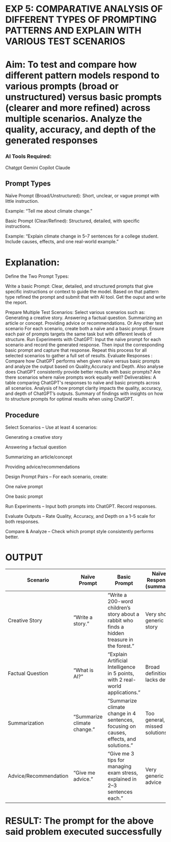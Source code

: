 

# EXP 5: COMPARATIVE ANALYSIS OF DIFFERENT TYPES OF PROMPTING PATTERNS AND EXPLAIN WITH VARIOUS TEST SCENARIOS

# Aim: To test and compare how different pattern models respond to various prompts (broad or unstructured) versus basic prompts (clearer and more refined) across multiple scenarios.  Analyze the quality, accuracy, and depth of the generated responses 

### AI Tools Required: 
Chatgpt
Gemini
Copilot
Claude

## Prompt Types

Naïve Prompt (Broad/Unstructured):
Short, unclear, or vague prompt with little instruction.

Example: “Tell me about climate change.”

Basic Prompt (Clear/Refined):
Structured, detailed, with specific instructions.

Example: “Explain climate change in 5–7 sentences for a college student. Include causes, effects, and one real-world example.”

# Explanation: 
Define the Two Prompt Types:

Write a basic Prompt: Clear, detailed, and structured prompts that give specific instructions or context to guide the model.
Based on that pattern type refined the prompt and submit that with AI tool.
Get the ouput and write the report.

Prepare Multiple Test Scenarios:
Select various scenarios such as:
Generating a creative story.
Answering a factual question.
Summarizing an article or concept.
Providing advice or recommendations.
Or Any other test scenario
For each scenario, create both a naïve and a basic prompt. Ensure each pair of prompts targets the same task but with different levels of structure.
Run Experiments with ChatGPT:
Input the naïve prompt for each scenario and record the generated response.
Then input the corresponding basic prompt and capture that response.
Repeat this process for all selected scenarios to gather a full set of results.
Evaluate Responses : 
	Compare how ChatGPT performs when given naïve versus basic prompts and analyze the output based on Quality,Accuracy and Depth. Also analyse does ChatGPT consistently provide better results with basic prompts? Are there scenarios where naïve prompts work equally well?
Deliverables:
A table comparing ChatGPT's responses to naïve and basic prompts across all scenarios.
Analysis of how prompt clarity impacts the quality, accuracy, and depth of ChatGPT’s outputs.
Summary of findings with insights on how to structure prompts for optimal results when using ChatGPT.

## Procedure

Select Scenarios – Use at least 4 scenarios:

Generating a creative story

Answering a factual question

Summarizing an article/concept

Providing advice/recommendations

Design Prompt Pairs – For each scenario, create:

One naïve prompt

One basic prompt

Run Experiments – Input both prompts into ChatGPT. Record responses.

Evaluate Outputs – Rate Quality, Accuracy, and Depth on a 1–5 scale for both responses.

Compare & Analyze – Check which prompt style consistently performs better.


# OUTPUT
| **Scenario**          | **Naïve Prompt**            | **Basic Prompt**                                                                              | **Naïve Response (summary)**   | **Basic Response (summary)**                | **Quality** | **Accuracy** | **Depth** |   
| --------------------- | --------------------------- | --------------------------------------------------------------------------------------------- | ------------------------------ | ------------------------------------------- | ----------- | ------------ | --------- |
| Creative Story        | “Write a story.”            | “Write a 200-word children’s story about a rabbit who finds a hidden treasure in the forest.” | Very short, generic story      | Structured, detailed, age-appropriate story | 2           | 3            | 2         | 5 | 5 | 5 |
| Factual Question      | “What is AI?”               | “Explain Artificial Intelligence in 5 points, with 2 real-world applications.”                | Broad definition, lacks detail | Precise, examples included                  | 3           | 3            | 3         | 5 | 5 | 5 |
| Summarization         | “Summarize climate change.” | “Summarize climate change in 4 sentences, focusing on causes, effects, and solutions.”        | Too general, missed solutions  | Well-structured, covered all aspects        | 2           | 3            | 2         | 5 | 5 | 5 |
| Advice/Recommendation | “Give me advice.”           | “Give me 3 tips for managing exam stress, explained in 2–3 sentences each.”                   | Very generic advice            | Clear, specific, actionable tips            | 2           | 3            | 2         | 5 | 5 | 5 |


# RESULT: The prompt for the above said problem executed successfully

